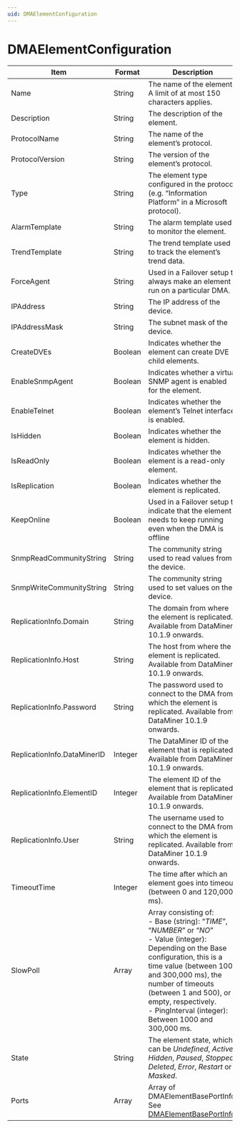 ```yaml
---
uid: DMAElementConfiguration
---
```


# DMAElementConfiguration

| Item                         | Format  | Description                                                                                                                                                                                                                                                                                                                                                                                                                                                                                                                                                                                              |
|------------------------------|---------|----------------------------------------------------------------------------------------------------------------------------------------------------------------------------------------------------------------------------------------------------------------------------------------------------------------------------------------------------------------------------------------------------------------------------------------------------------------------------------------------------------------------------------------------------------------------------------------------------------|
| Name                         | String  | The name of the element.<br> A limit of at most 150 characters applies.                                                                                                                                                                                                                                                                                                                                                                                                                                                                                                                                  |
| Description                  | String  | The description of the element.                                                                                                                                                                                                                                                                                                                                                                                                                                                                                                                                                                          |
| ProtocolName                 | String  | The name of the element’s protocol.                                                                                                                                                                                                                                                                                                                                                                                                                                                                                                                                                                      |
| ProtocolVersion              | String  | The version of the element’s protocol.                                                                                                                                                                                                                                                                                                                                                                                                                                                                                                                                                                   |
| Type                         | String  | The element type configured in the protocol (e.g. “Information Platform” in a Microsoft protocol).                                                                                                                                                                                                                                                                                                                                                                                                                                                                                                       |
| AlarmTemplate                | String  | The alarm template used to monitor the element.                                                                                                                                                                                                                                                                                                                                                                                                                                                                                                                                                          |
| TrendTemplate                | String  | The trend template used to track the element’s trend data.                                                                                                                                                                                                                                                                                                                                                                                                                                                                                                                                               |
| ForceAgent                   | String  | Used in a Failover setup to always make an element run on a particular DMA.                                                                                                                                                                                                                                                                                                                                                                                                                                                                                                                              |
| IPAddress                    | String  | The IP address of the device.                                                                                                                                                                                                                                                                                                                                                                                                                                                                                                                                                                            |
| IPAddressMask                | String  | The subnet mask of the device.                                                                                                                                                                                                                                                                                                                                                                                                                                                                                                                                                                           |
| CreateDVEs                   | Boolean | Indicates whether the element can create DVE child elements.                                                                                                                                                                                                                                                                                                                                                                                                                                                                                                                                             |
| EnableSnmpAgent              | Boolean | Indicates whether a virtual SNMP agent is enabled for the element.                                                                                                                                                                                                                                                                                                                                                                                                                                                                                                                                       |
| EnableTelnet                 | Boolean | Indicates whether the element’s Telnet interface is enabled.                                                                                                                                                                                                                                                                                                                                                                                                                                                                                                                                             |
| IsHidden                     | Boolean | Indicates whether the element is hidden.                                                                                                                                                                                                                                                                                                                                                                                                                                                                                                                                                                 |
| IsReadOnly                   | Boolean | Indicates whether the element is a read-only element.                                                                                                                                                                                                                                                                                                                                                                                                                                                                                                                                                    |
| IsReplication                | Boolean | Indicates whether the element is replicated.                                                                                                                                                                                                                                                                                                                                                                                                                                                                                                                                                             |
| KeepOnline                   | Boolean | Used in a Failover setup to indicate that the element needs to keep running even when the DMA is offline                                                                                                                                                                                                                                                                                                                                                                                                                                                                                                 |
| SnmpReadCommunityString      | String  | The community string used to read values from the device.                                                                                                                                                                                                                                                                                                                                                                                                                                                                                                                                                |
| SnmpWriteCommunityString     | String  | The community string used to set values on the device.                                                                                                                                                                                                                                                                                                                                                                                                                                                                                                                                                   |
| ReplicationInfo.Domain       | String  | The domain from where the element is replicated. Available from DataMiner 10.1.9 onwards.                                                                                                                                                                                                                                                                                                                                                                                                                                                                                                                |
| ReplicationInfo.Host         | String  | The host from where the element is replicated. Available from DataMiner 10.1.9 onwards.                                                                                                                                                                                                                                                                                                                                                                                                                                                                                                                  |
| ReplicationInfo.Pass­word    | String  | The password used to connect to the DMA from which the element is replicated. Available from DataMiner 10.1.9 onwards.                                                                                                                                                                                                                                                                                                                                                                                                                                                                                   |
| ReplicationInfo.Data­MinerID | Integer | The DataMiner ID of the element that is replicated. Available from DataMiner 10.1.9 onwards.                                                                                                                                                                                                                                                                                                                                                                                                                                                                                                             |
| ReplicationInfo.Elemen­tID   | Integer | The element ID of the element that is replicated. Available from DataMiner 10.1.9 onwards.                                                                                                                                                                                                                                                                                                                                                                                                                                                                                                               |
| ReplicationInfo.User         | String  | The username used to connect to the DMA from which the element is replicated. Available from DataMiner 10.1.9 onwards.                                                                                                                                                                                                                                                                                                                                                                                                                                                                                   |
| TimeoutTime                  | Integer | The time after which an element goes into timeout (between 0 and 120,000 ms).                                                                                                                                                                                                                                                                                                                                                                                                                                                                                                                            |
| SlowPoll                     | Array   | Array consisting of:<br> -  Base (string): “*TIME*”, “*NUMBER*” or “*NO*”<br> -  Value (integer): Depending on the Base configuration, this is a time value (between 1000 and 300,000 ms), the number of timeouts (between 1 and 500), or empty, respectively.<br> -  PingInterval (integer): Between 1000 and 300,000 ms. |
| State                        | String  | The element state, which can be *Undefined*, *Active*, *Hidden*, *Paused*, *Stopped*, *Deleted*, *Error*, *Restart* or *Masked*.                                                                                                                                                                                                                      |
| Ports                        | Array   | Array of DMAElementBasePortInfo. See [DMAElementBasePortInfo](xref:DMAElementBasePortInfo).                                                                                                                                                                                                                                                                                                                                                                                                                                                                                                                |
